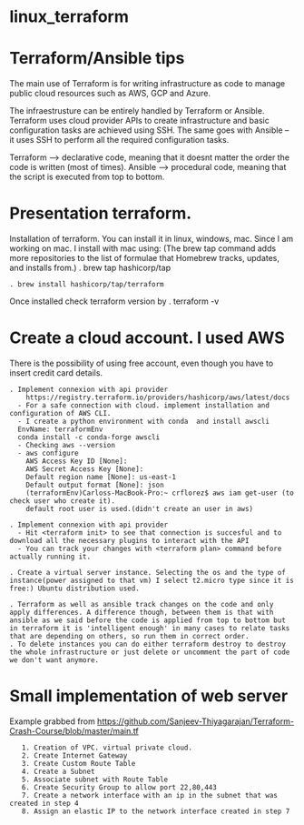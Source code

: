 # linux_terraform


# Terraform/Ansible tips
The main use of Terraform is for writing infrastructure as code to manage public cloud resources such as AWS, GCP and Azure.

The infraestrusture can be entirely handled by Terraform or Ansible. Terraform uses cloud provider APIs to create infrastructure and basic configuration tasks are achieved using SSH. The same goes with Ansible – it uses SSH to perform all the required configuration tasks.

Terraform --> declarative code, meaning that it doesnt matter the order the code is written (most of times).
Ansible --> procedural code, meaning that the script is executed from top to bottom.

# Presentation terraform.

Installation of terraform. You can install it in linux, windows, mac.
Since I am working on mac. I install with mac using:
(The brew tap command adds more repositories to the list of formulae that Homebrew tracks, updates, and installs from.)
    . brew tap hashicorp/tap

    . brew install hashicorp/tap/terraform

Once installed check terraform version by 
    . terraform -v



# Create a cloud account. I used AWS
There is the possibility of using free account, even though you have to insert credit card details.



    . Implement connexion with api provider
        https://registry.terraform.io/providers/hashicorp/aws/latest/docs
      - For a safe connection with cloud. implement installation and configuration of AWS CLI. 
      - I create a python environment with conda  and install awscli
      EnvName: terraformEnv
      conda install -c conda-forge awscli
      - Checking aws --version
      - aws configure
        AWS Access Key ID [None]: 
        AWS Secret Access Key [None]: 
        Default region name [None]: us-east-1
        Default output format [None]: json
        (terraformEnv)Carloss-MacBook-Pro:~ crflorez$ aws iam get-user (to check user who create it).
        default root user is used.(didn't create an user in aws)

    . Implement connexion with api provider
      - Hit <terraform init> to see that connection is succesful and to download all the necessary plugins to interact with the API
      - You can track your changes with <terraform plan> command before actually running it.

    . Create a virtual server instance. Selecting the os and the type of instance(power assigned to that vm) I select t2.micro type since it is free:) Ubuntu distribution used.

    . Terraform as well as ansible track changes on the code and only apply differences. A difference though, between them is that with ansible as we said before the code is applied from top to bottom but in terraform it is 'intelligent enough' in many cases to relate tasks that are depending on others, so run them in correct order.
    . To delete instances you can do either terraform destroy to destroy the whole infrastructure or just delete or uncomment the part of code we don't want anymore.
     
# Small implementation of web server

Example grabbed from https://github.com/Sanjeev-Thiyagarajan/Terraform-Crash-Course/blob/master/main.tf

       1. Creation of VPC. virtual private cloud.
       2. Create Internet Gateway
       3. Create Custom Route Table
       4. Create a Subnet
       5. Associate subnet with Route Table
       6. Create Security Group to allow port 22,80,443
       7. Create a network interface with an ip in the subnet that was created in step 4
       8. Assign an elastic IP to the network interface created in step 7





